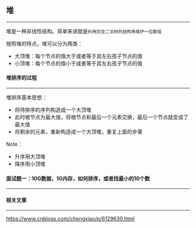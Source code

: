 ## 堆

-------

堆是一种非线性结构。简单来讲就是`利用完全二叉树的结构来维护一位数组`

按照堆的特点，堆可以分为两类：

- 大顶堆：每个节点的值大于或者等于其左右孩子节点的值
- 小顶堆：每个节点的值小于或者等于其左右孩子节点的值





#### 堆排序的过程

------

堆排序基本思想：

- 将待排序的序列构造成一个大顶堆
- 此时根节点为最大值，将根节点和最后一个元素交换，最后一个节点就变成了最大值
- 将剩余的元素，重新构造成一个大顶堆，重复上面的步骤

Note：

- 升序用大顶堆
- 降序用小顶堆





#### 面试题一：10G数据，1G内存，如何排序，或者找最小的10个数

-------









#### 相关文章

-------

https://www.cnblogs.com/chengxiao/p/6129630.html







